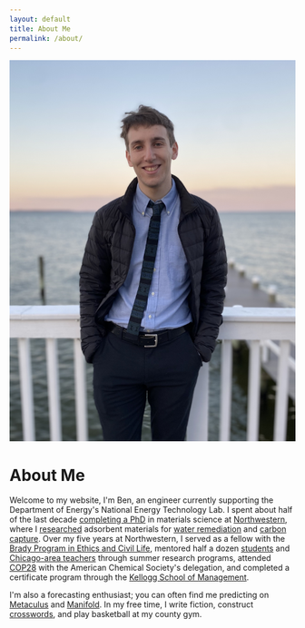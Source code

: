```yaml
---
layout: default
title: About Me
permalink: /about/
---
```

  
<section class="about">
  <div class="profile-container">
    <img src="/assets/images/profile.jpg" alt="Ben Shindel's Profile Picture" class="profile-pic">
  </div>
</section>

# About Me 
    
Welcome to my website, I'm Ben, an engineer currently supporting the Department of Energy's National Energy Technology Lab. I spent about half of the last decade [completing a PhD](https://vpd.ms.northwestern.edu/) in materials science at [Northwestern](https://www.mccormick.northwestern.edu/materials-science/), where I [researched](https://scholar.google.com/citations?user=eggCpdkAAAAJ&hl=en&oi=ao) adsorbent materials for [water remediation](https://pubs.acs.org/doi/full/10.1021/acsestwater.2c00646) and [carbon capture](https://pubs.acs.org/doi/10.1021/acs.est.3c02543). Over my five years at Northwestern, I served as a fellow with the [Brady Program in Ethics and Civil Life](https://bradyprogram.northwestern.edu/), mentored half a dozen [students](https://shyne.northwestern.edu/reu/) and [Chicago-area teachers](https://shyne.northwestern.edu/ret/) through summer research programs, attended [COP28](https://nuance.northwestern.edu/news/articles/2024/2024-01-25-vpd-student-attends-un-climate-conference.html) with the American Chemical Society's delegation, and completed a certificate program through the [Kellogg School of Management](https://www.tgs.northwestern.edu/services-support/professional-development/mse/).

I'm also a forecasting enthusiast; you can often find me predicting on [Metaculus](https://www.metaculus.com/accounts/profile/123595/) and [Manifold](https://manifold.markets/benshindel). In my free time, I write fiction, construct [crosswords](https://crosshare.org/benshindel), and play basketball at my county gym.
